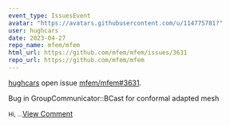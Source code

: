 ```yaml
---
event_type: IssuesEvent
avatar: "https://avatars.githubusercontent.com/u/114775781?"
user: hughcars
date: 2023-04-27
repo_name: mfem/mfem
html_url: https://github.com/mfem/mfem/issues/3631
repo_url: https://github.com/mfem/mfem
---
```


<a href='https://github.com/hughcars' target='_blank'>hughcars</a> open issue <a href='https://github.com/mfem/mfem/issues/3631' target='_blank'>mfem/mfem#3631</a>.

<p>Bug in GroupCommunicator::BCast for conformal adapted mesh</p><small>Hi, ...</small><a href='https://github.com/mfem/mfem/issues/3631' target='_blank'>View Comment</a>